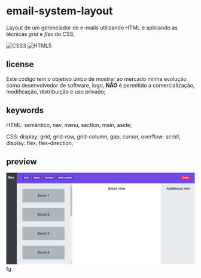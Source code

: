 # email-system-layout
Layout de um gerenciador de e-mails utilizando HTML e aplicando as técnicas *grid* e *flex* do CSS; 

![CSS3](https://img.shields.io/badge/css3-%231572B6.svg?style=for-the-badge&logo=css3&logoColor=white) ![HTML5](https://img.shields.io/badge/html5-%23E34F26.svg?style=for-the-badge&logo=html5&logoColor=white)

## license

Este código tem o objetivo único de mostrar ao mercado minha evolução como desenvolvedor de software, logo, <b>NÃO</b> é permitido a comercialização, modificação, distribuição e uso privado;

## keywords

HTML: semântico, nav, menu, section, main, aside;

CSS: display: grid, grid-row, grid-column, gap, cursor, overflow: scroll, display: flex, flex-direction;

## preview

![preview](https://github.com/scaramuzza/email-system-layout/blob/main/email-system-layout.png)
fg
